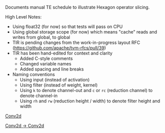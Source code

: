 <!--- Licensed to the Apache Software Foundation (ASF) under one -->
<!--- or more contributor license agreements.  See the NOTICE file -->
<!--- distributed with this work for additional information -->
<!--- regarding copyright ownership.  The ASF licenses this file -->
<!--- to you under the Apache License, Version 2.0 (the -->
<!--- "License"); you may not use this file except in compliance -->
<!--- with the License.  You may obtain a copy of the License at -->

<!---   http://www.apache.org/licenses/LICENSE-2.0 -->

<!--- Unless required by applicable law or agreed to in writing, -->
<!--- software distributed under the License is distributed on an -->
<!--- "AS IS" BASIS, WITHOUT WARRANTIES OR CONDITIONS OF ANY -->
<!--- KIND, either express or implied.  See the License for the -->
<!--- specific language governing permissions and limitations -->
<!--- under the License. -->

Documents manual TE schedule to illustrate Hexagon operator slicing.

High Level Notes:
* Using float32 (for now) so that tests will pass on CPU
* Using global storage scope (for now) which means "cache" reads and writes from global, to global
* TIR is pending changes from the work-in-progress layout RFC
  (https://github.com/apache/tvm-rfcs/pull/39)
* TIR has been hand-edited for context and clarity
  * Added C-style comments
  * Changed variable names
  * Added spacing and line breaks
* Naming conventions
  * Using input (instead of activation)
  * Using filter (instead of weight, kernel)
  * Using `k` to denote channel-out and `c` or `rc` (reduction channel) to denote channel-in
  * Using `rh` and `rw` (reduction height / width) to denote filter height and width

[Conv2d](test_conv2d_blocked.md)

[Conv2d -> Conv2d](test_conv2d_conv2d.md)
